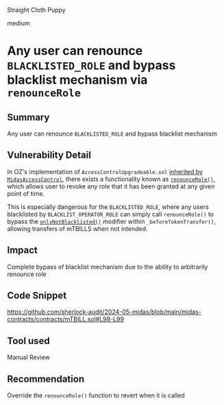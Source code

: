 Straight Cloth Puppy

medium

# Any user can renounce `BLACKLISTED_ROLE` and bypass blacklist mechanism via `renounceRole`

## Summary

Any user can renounce `BLACKLISTED_ROLE` and bypass blacklist mechanism

## Vulnerability Detail

In OZ's implementation of `AccessControlUpgradeable.sol` [inherited by `MidasAccessControl`](https://github.com/sherlock-audit/2024-05-midas/blob/main/midas-contracts/contracts/access/MidasAccessControl.sol#L15), there exists a functionality known as [`renounceRole()`](https://github.com/OpenZeppelin/openzeppelin-contracts-upgradeable/blob/v4.9.0/contracts/access/AccessControlUpgradeable.sol#L186C14-L190), which allows user to revoke any role that it has been granted at any given point of time. 

This is especially dangerous for the `BLACKLISTED_ROLE`, where any users blacklisted by `BLACKLIST_OPERATOR_ROLE` can simply call `renounceRole()` to bypass the [`onlyNotBlacklisted()`](https://github.com/sherlock-audit/2024-05-midas/blob/main/midas-contracts/contracts/mTBILL.sol#L98-L99) modifier within `_beforeTokenTransfer()`, allowing transfers of mTBILLS when not intended.

## Impact

Complete bypass of blacklist mechanism due to the ability to arbitrarily renounce role

## Code Snippet

https://github.com/sherlock-audit/2024-05-midas/blob/main/midas-contracts/contracts/mTBILL.sol#L98-L99

## Tool used

Manual Review

## Recommendation

Override the `renounceRole()` function to revert when it is called
